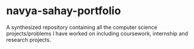# navya-sahay-portfolio
A synthesized repository containing all the computer science projects/problems I have worked on including coursework, internship and research projects. 
